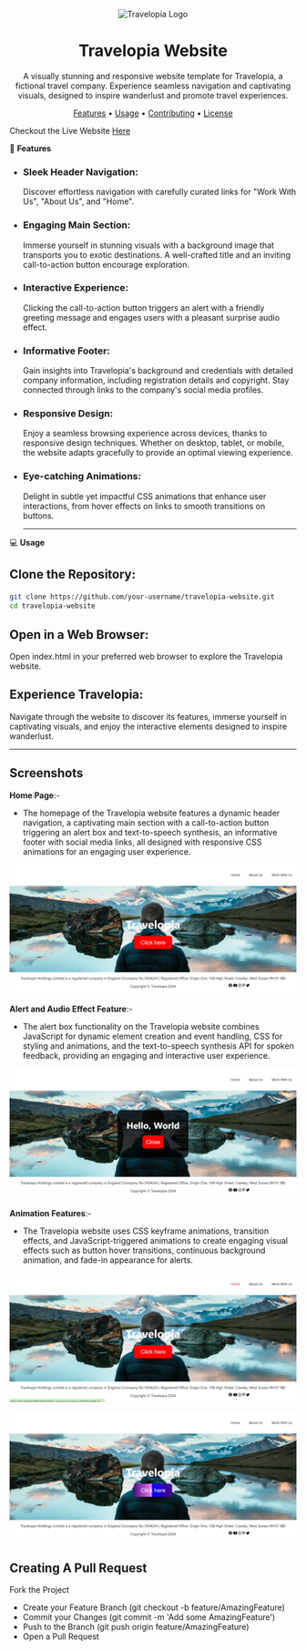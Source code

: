 <p align="center">
  <img src="https://www.drupal.org/files/styles/grid-4-2x/public/travelopia_logo.png?itok=ljzwrdLC" alt="Travelopia Logo">
</p>
<h1 align="center">Travelopia Website</h1>
<p align="center">
  A visually stunning and responsive website template for Travelopia, a fictional travel company. Experience seamless navigation and captivating visuals, designed to inspire wanderlust and promote travel experiences.
</p>
<p align="center">
  <a href="#features">Features</a> •
  <a href="#usage">Usage</a> •
  <a href="#contributing">Contributing</a> •
  <a href="#license">License</a>
</p>

Checkout the Live Website [Here](https://65d5cc78f8e66f8593971481--effulgent-otter-25192a.netlify.app/)

🚀 **Features**
* ### Sleek Header Navigation:
  Discover effortless navigation with carefully curated links for "Work With Us", "About Us", and "Home".

* ### Engaging Main Section:
  Immerse yourself in stunning visuals with a background image that transports you to exotic destinations. A well-crafted title and an inviting call-to-action button encourage exploration.

* ### Interactive Experience:
  Clicking the call-to-action button triggers an alert with a friendly greeting message and engages users with a pleasant surprise audio effect.

* ### Informative Footer:
   Gain insights into Travelopia's background and credentials with detailed company information, including registration details and copyright. Stay connected through links to the company's social media profiles.

* ### Responsive Design:
  Enjoy a seamless browsing experience across devices, thanks to responsive design techniques. Whether on desktop, tablet, or mobile, the website adapts gracefully to provide an optimal viewing experience.

* ### Eye-catching Animations:
  Delight in subtle yet impactful CSS animations that enhance user interactions, from hover effects on links to smooth transitions on buttons.

  ___

💻 **Usage**

## Clone the Repository:

```bash
git clone https://github.com/your-username/travelopia-website.git
cd travelopia-website
```

## Open in a Web Browser:

Open index.html in your preferred web browser to explore the Travelopia website.

## Experience Travelopia:

Navigate through the website to discover its features, immerse yourself in captivating visuals, and enjoy the interactive elements designed to inspire wanderlust.


___

## Screenshots

**Home Page**:-
* The homepage of the Travelopia website features a dynamic header navigation, a captivating main section with a call-to-action button triggering an alert box and text-to-speech synthesis, an informative footer with social media links, all designed with responsive CSS animations for an engaging user experience.
  
![image](https://github.com/Vaishnavi0717/Travelopia-assignment/blob/main/images/Screenshot%20(19).png)

**Alert and Audio Effect Feature**:-
* The alert box functionality on the Travelopia website combines JavaScript for dynamic element creation and event handling, CSS for styling and animations, and the text-to-speech synthesis API for spoken feedback, providing an engaging and interactive user experience.
  
![image](https://github.com/Vaishnavi0717/Travelopia-assignment/blob/main/images/Screenshot%20(22).png)

**Animation Features**:-
* The Travelopia website uses CSS keyframe animations, transition effects, and JavaScript-triggered animations to create engaging visual effects such as button hover transitions, continuous background animation, and fade-in appearance for alerts.
  
![image](https://github.com/Vaishnavi0717/Travelopia-assignment/blob/main/images/Screenshot%20(21).png)

![image](https://github.com/Vaishnavi0717/Travelopia-assignment/blob/main/images/Screenshot%20(20).png)


## Creating A Pull Request
Fork the Project
* Create your Feature Branch (git checkout -b feature/AmazingFeature)
* Commit your Changes (git commit -m 'Add some AmazingFeature')
* Push to the Branch (git push origin feature/AmazingFeature)
* Open a Pull Request

